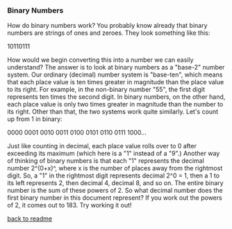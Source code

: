 ### Binary Numbers

How do binary numbers work? You probably know already that binary numbers are strings of ones and zeroes. They look something like this:

10110111

How would we begin converting this into a number we can easily understand? The answer is to look at binary numbers as a "base-2" number system. Our ordinary (decimal) number system is "base-ten", which means that each place value is ten times greater in magnitude than the place value to its right. For example, in the non-binary number "55", the first digit represents ten times the second digit. In binary numbers, on the other hand, each place value is only two times greater in magnitude than the number to its right. Other than that, the two systems work quite similarly. Let's count up from 1 in binary: 

0000
0001
0010
0011
0100
0101
0110
0111
1000...

Just like counting in decimal, each place value rolls over to 0 after exceeding its maximum (which here is a "1" instead of a "9".) Another way of thinking of binary numbers is that each "1" represents the decimal number 2^(0+x)^, where x is the number of places away from the rightmost digit. So, a "1" in the rightmost digit represents decimal 2^0 = 1, then a 1 to its left represents 2, then decimal 4, decimal 8, and so on. The entire binary number is the sum of these powers of 2. So what decimal number does the first binary number in this document represent? If you work out the powers of 2, it comes out to 183. Try working it out!

[back to readme](README.md)
